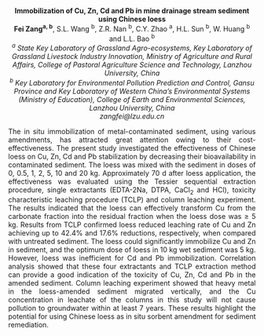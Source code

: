 <center><strong>Immobilization of Cu, Zn, Cd and Pb in mine drainage stream sediment
using Chinese loess</strong>

<center><strong>Fei Zang<sup>a, b</sup></strong>, S.L. Wang <sup>b</sup>, Z.R. Nan <sup>b</sup>, C.Y. Zhao <sup>a</sup>, H.L. Sun <sup>b</sup>, W. Huang <sup>b</sup> and L.L. Bao <sup>b</sup>

<center><i><sup>a</sup> State Key Laboratory of Grassland Agro-ecosystems, Key Laboratory of Grassland Livestock Industry Innovation, Ministry of Agriculture and Rural Affairs, College of Pastoral Agriculture Science and Technology, Lanzhou University, China</i>

<center><i><sup>b</sup> Key Laboratory for Environmental Pollution Prediction and Control,
Gansu Province and Key Laboratory of Western China’s Environmental
Systems (Ministry of Education), College of Earth and Environmental
Sciences, Lanzhou University, China</i>

<center><i>zangfei@lzu.edu.cn</i>

<p style=text-align:justify>The in situ immobilization of metal-contaminated sediment, using various
amendments, has attracted great attention owing to their
cost-effectiveness. The present study investigated the effectiveness of
Chinese loess on Cu, Zn, Cd and Pb stabilization by decreasing their
bioavailability in contaminated sediment. The loess was mixed with the sediment in
doses of 0, 0.5, 1, 2, 5, 10 and 20 kg. Approximately 70 d after loess
application, the effectiveness was evaluated using the Tessier
sequential extraction procedure, single extractants (EDTA-2Na, DTPA, CaCl<sub>2</sub> and
HCl), toxicity characteristic leaching procedure (TCLP) and column
leaching experiment. The results indicated that the loess can
effectively transform Cu from the carbonate fraction into the residual
fraction when the loess dose was ≥ 5 kg. Results from TCLP confirmed
loess reduced leaching rate of Cu and Zn achieving up to 42.4% and 17.6%
reductions, respectively, when compared with untreated sediment. The
loess could significantly immobilize Cu and Zn in sediment, and the
optimum dose of loess in 10 kg wet sediment was 5 kg. However, loess was
inefficient for Cd and Pb immobilization. Correlation analysis showed
that these four extractants and TCLP extraction method can provide a
good indication of the toxicity of Cu, Zn, Cd and Pb in the amended
sediment. Column leaching experiment showed that heavy metal in the
loess-amended sediment migrated vertically, and the Cu concentration in
leachate of the columns in this study will not cause pollution to
groundwater within at least 7 years. These results highlight the
potential for using Chinese loess as in situ sorbent amendment for
sediment remediation.
